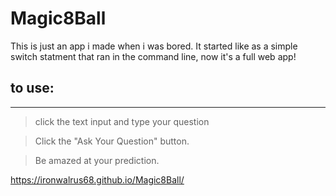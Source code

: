 # Magic8Ball

This is just an app i made when i was bored. It started like as a simple switch statment that ran in the command line, now it's a full web app!

## to use:
___
> click the text input and type your question

> Click the "Ask Your Question" button.

> Be amazed at your prediction.

https://ironwalrus68.github.io/Magic8Ball/
